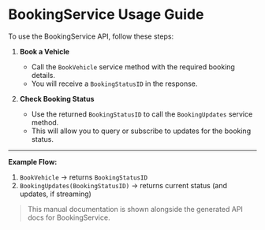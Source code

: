 # BookingService Usage Guide

To use the BookingService API, follow these steps:

1. **Book a Vehicle**
   - Call the `BookVehicle` service method with the required booking details.
   - You will receive a `BookingStatusID` in the response.

2. **Check Booking Status**
   - Use the returned `BookingStatusID` to call the `BookingUpdates` service method.
   - This will allow you to query or subscribe to updates for the booking status.

---

**Example Flow:**

1. `BookVehicle` → returns `BookingStatusID`
2. `BookingUpdates(BookingStatusID)` → returns current status (and updates, if streaming)

> This manual documentation is shown alongside the generated API docs for BookingService.
